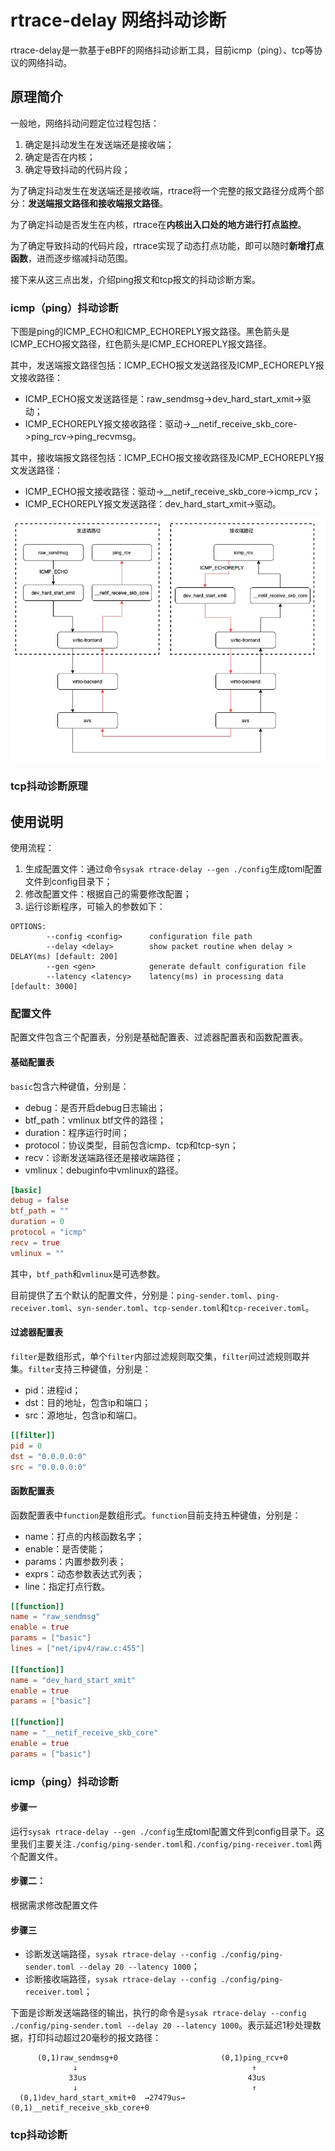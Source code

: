 
# rtrace-delay 网络抖动诊断

rtrace-delay是一款基于eBPF的网络抖动诊断工具，目前icmp（ping）、tcp等协议的网络抖动。


## 原理简介

一般地，网络抖动问题定位过程包括：

1. 确定是抖动发生在发送端还是接收端；
2. 确定是否在内核；
3. 确定导致抖动的代码片段；

为了确定抖动发生在发送端还是接收端，rtrace将一个完整的报文路径分成两个部分：**发送端报文路径和接收端报文路径**。

为了确定抖动是否发生在内核，rtrace在**内核出入口处的地方进行打点监控**。

为了确定导致抖动的代码片段，rtrace实现了动态打点功能，即可以随时**新增打点函数**，进而逐步缩减抖动范围。

接下来从这三点出发，介绍ping报文和tcp报文的抖动诊断方案。

### icmp（ping）抖动诊断

下图是ping的ICMP_ECHO和ICMP_ECHOREPLY报文路径。黑色箭头是ICMP_ECHO报文路径，红色箭头是ICMP_ECHOREPLY报文路径。

其中，发送端报文路径包括：ICMP_ECHO报文发送路径及ICMP_ECHOREPLY报文接收路径：

* ICMP_ECHO报文发送路径是：raw_sendmsg->dev_hard_start_xmit->驱动；
* ICMP_ECHOREPLY报文接收路径：驱动->__netif_receive_skb_core->ping_rcv->ping_recvmsg。

其中，接收端报文路径包括：ICMP_ECHO报文接收路径及ICMP_ECHOREPLY报文发送路径：

* ICMP_ECHO报文接收路径：驱动->__netif_receive_skb_core->icmp_rcv；
* ICMP_ECHOREPLY报文发送路径：dev_hard_start_xmit->驱动。

![ping抖动诊断默认打点路径](../image/ping-delay.png)

### tcp抖动诊断原理

## 使用说明

使用流程：

1. 生成配置文件：通过命令`sysak rtrace-delay --gen ./config`生成toml配置文件到config目录下；
2. 修改配置文件：根据自己的需要修改配置；
3. 运行诊断程序，可输入的参数如下：

```shell
OPTIONS:
        --config <config>      configuration file path
        --delay <delay>        show packet routine when delay > DELAY(ms) [default: 200]
        --gen <gen>            generate default configuration file
        --latency <latency>    latency(ms) in processing data [default: 3000]
```

### 配置文件

配置文件包含三个配置表，分别是基础配置表、过滤器配置表和函数配置表。

#### 基础配置表

`basic`包含六种键值，分别是：

* debug：是否开启debug日志输出；
* btf_path：vmlinux btf文件的路径；
* duration：程序运行时间；
* protocol：协议类型，目前包含icmp、tcp和tcp-syn；
* recv：诊断发送端路径还是接收端路径；
* vmlinux：debuginfo中vmlinux的路径。

```toml
[basic]
debug = false
btf_path = ""
duration = 0
protocol = "icmp"
recv = true
vmlinux = ""
```

其中，`btf_path`和`vmlinux`是可选参数。

目前提供了五个默认的配置文件，分别是：`ping-sender.toml`、`ping-receiver.toml`、`syn-sender.toml`、`tcp-sender.toml`和`tcp-receiver.toml`。

#### 过滤器配置表

`filter`是数组形式，单个`filter`内部过滤规则取交集，`filter`间过滤规则取并集。`filter`支持三种键值，分别是：

* pid：进程id；
* dst：目的地址，包含ip和端口；
* src：源地址，包含ip和端口。

```toml
[[filter]]
pid = 0
dst = "0.0.0.0:0"
src = "0.0.0.0:0"
```

#### 函数配置表

函数配置表中`function`是数组形式。`function`目前支持五种键值，分别是：

* name：打点的内核函数名字；
* enable：是否使能；
* params：内置参数列表；
* exprs：动态参数表达式列表；
* line：指定打点行数。

```toml
[[function]]
name = "raw_sendmsg"
enable = true
params = ["basic"]
lines = ["net/ipv4/raw.c:455"]

[[function]]
name = "dev_hard_start_xmit"
enable = true
params = ["basic"]

[[function]]
name = "__netif_receive_skb_core"
enable = true
params = ["basic"]
```

### icmp（ping）抖动诊断

#### 步骤一

运行`sysak rtrace-delay --gen ./config`生成toml配置文件到config目录下。这里我们主要关注`./config/ping-sender.toml`和`./config/ping-receiver.toml`两个配置文件。

#### 步骤二：

根据需求修改配置文件

#### 步骤三

* 诊断发送端路径，`sysak rtrace-delay --config ./config/ping-sender.toml --delay 20 --latency 1000`；
* 诊断接收端路径，`sysak rtrace-delay --config ./config/ping-receiver.toml`；

下面是诊断发送端路径的输出，执行的命令是`sysak rtrace-delay --config ./config/ping-sender.toml --delay 20 --latency 1000`。表示延迟1秒处理数据，打印抖动超过20毫秒的报文路径：

```plain
      (0,1)raw_sendmsg+0                       (0,1)ping_rcv+0        
              ↓                                       ↑                         
             33us                                    43us                       
              ↓                                       ↑                         
  (0,1)dev_hard_start_xmit+0  →27479us→ (0,1)__netif_receive_skb_core+0
```

### tcp抖动诊断

